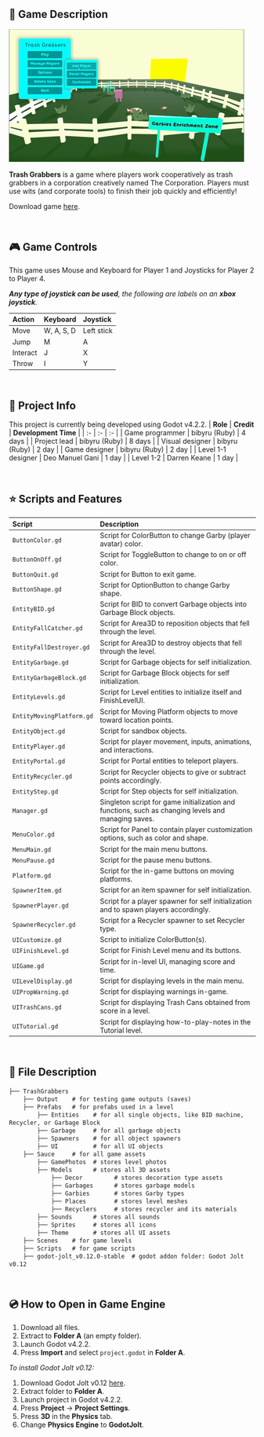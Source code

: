 ## 📔 Game Description
![Gif of Trash Grabbers gameplay](https://github.com/bibyru/bibyru/blob/main/Gifs/TrashGrabbers.gif)

**Trash Grabbers** is a game where players work cooperatively as trash grabbers in a corporation creatively named The Corporation. Players must use wits (and corporate tools) to finish their job quickly and efficiently!

Download game [here](https://github.com/bibyru/Little-Grabbers/releases/).

<br/>

## 🎮 Game Controls
This game uses Mouse and Keyboard for Player 1 and Joysticks for Player 2 to Player 4.

_**Any type of joystick can be used**, the following are labels on an **xbox joystick**._

| **Action** | **Keyboard** | **Joystick** |
| :- | :- | :- |
| Move | W, A, S, D | Left stick |
| Jump | M | A |
| Interact | J | X |
| Throw | I | Y |

<br/>

## 📝 Project Info
This project is currently being developed using Godot v4.2.2.
| **Role** | **Credit** | **Development Time** |
| :- | :- | :- |
| Game programmer | bibyru (Ruby) | 4 days |
| Project lead | bibyru (Ruby) | 8 days |
| Visual designer | bibyru (Ruby) | 2 day |
| Game designer | bibyru (Ruby) | 2 day |
| Level 1-1 designer | Deo Manuel Gani | 1 day |
| Level 1-2 | Darren Keane | 1 day |

<br/>

## ⭐ Scripts and Features
| **Script** | **Description** |
| :- | :- |
| `ButtonColor.gd` | Script for ColorButton to change Garby (player avatar) color. |
| `ButtonOnOff.gd` | Script for ToggleButton to change to on or off color. |
| `ButtonQuit.gd` | Script for Button to exit game. |
| `ButtonShape.gd` | Script for OptionButton to change Garby shape. |
| `EntityBID.gd` | Script for BID to convert Garbage objects into Garbage Block objects. |
| `EntityFallCatcher.gd` | Script for Area3D to reposition objects that fell through the level. |
| `EntityFallDestroyer.gd` | Script for Area3D to destroy objects that fell through the level. |
| `EntityGarbage.gd` | Script for Garbage objects for self initialization. |
| `EntityGarbageBlock.gd` | Script for Garbage Block objects for self initialization. |
| `EntityLevels.gd` | Script for Level entities to initialize itself and FinishLevelUI. |
| `EntityMovingPlatform.gd` | Script for Moving Platform objects to move toward location points. |
| `EntityObject.gd` | Script for sandbox objects. |
| `EntityPlayer.gd` | Script for player movement, inputs, animations, and interactions. |
| `EntityPortal.gd` | Script for Portal entities to teleport players. |
| `EntityRecycler.gd` | Script for Recycler objects to give or subtract points accordingly. |
| `EntityStep.gd` | Script for Step objects for self initialization. |
| `Manager.gd` | Singleton script for game initialization and functions, such as changing levels and managing saves. |
| `MenuColor.gd` | Script for Panel to contain player customization options, such as color and shape. |
| `MenuMain.gd` | Script for the main menu buttons. |
| `MenuPause.gd` | Script for the pause menu buttons. |
| `Platform.gd` | Script for the in-game buttons on moving platforms. |
| `SpawnerItem.gd` | Script for an item spawner for self initialization. |
| `SpawnerPlayer.gd` | Script for a player spawner for self initialization and to spawn players accordingly. |
| `SpawnerRecycler.gd` | Script for a Recycler spawner to set Recycler type. |
| `UICustomize.gd` | Script to initialize ColorButton(s). |
| `UIFinishLevel.gd` | Script for Finish Level menu and its buttons. |
| `UIGame.gd` | Script for in-level UI, managing score and time. |
| `UILevelDisplay.gd` | Script for displaying levels in the main menu. |
| `UIPropWarning.gd` | Script for displaying warnings in-game. |
| `UITrashCans.gd` | Script for displaying Trash Cans obtained from score in a level. |
| `UITutorial.gd` | Script for displaying how-to-play-notes in the Tutorial level. |

<br/>

## 📁 File Description
```
├── TrashGrabbers
    ├── Output    # for testing game outputs (saves)
    ├── Prefabs   # for prefabs used in a level
        ├── Entities    # for all single objects, like BID machine, Recycler, or Garbage Block
        ├── Garbage     # for all garbage objects
        ├── Spawners    # for all object spawners
        ├── UI          # for all UI objects
    ├── Sauce     # for all game assets
        ├── GamePhotos  # stores level photos
        ├── Models      # stores all 3D assets
            ├── Decor         # stores decoration type assets
            ├── Garbages      # stores garbage models
            ├── Garbies       # stores Garby types
            ├── Places        # stores level meshes
            ├── Recyclers     # stores recycler and its materials
        ├── Sounds      # stores all sounds
        ├── Sprites     # stores all icons
        ├── Theme       # stores all UI assets
    ├── Scenes    # for game levels
    ├── Scripts   # for game scripts
    ├── godot-jolt_v0.12.0-stable  # godot addon folder: Godot Jolt v0.12
```

<br/>

## 💿 How to Open in Game Engine
1. Download all files.
2. Extract to **Folder A** (an empty folder).
3. Launch Godot v4.2.2.
4. Press **Import** and select `project.godot` in **Folder A**.

_To install Godot Jolt v0.12:_
1. Download Godot Jolt v0.12 [here](https://github.com/godot-jolt/godot-jolt/releases/tag/v0.12.0-stable).
2. Extract folder to **Folder A**.
3. Launch project in Godot v4.2.2.
4. Press **Project** -> **Project Settings**.
5. Press **3D** in the **Physics** tab.
6. Change **Physics Engine** to **GodotJolt**.
